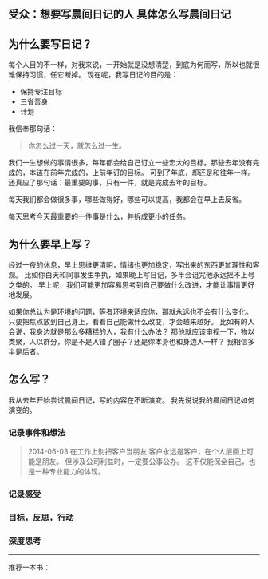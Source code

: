 受众：想要写晨间日记的人
具体怎么写晨间日记
---
## 为什么要写日记？
每个人目的不一样，对我来说，一开始就是没想清楚，到底为何而写，所以也就很难保持习惯，任它断掉。
现在呢，我写日记的目的是：
* 保持专注目标
* 三省吾身
* 计划

我信奉那句话：
>你怎么过一天，就怎么过一生。

我们一生想做的事情很多，每年都会给自己订立一些宏大的目标。那些去年没有完成的，本该在前年完成的，上前年订的目标。
可到了年底，却还是和往年一样。还真应了那句话：最重要的事，只有一件，就是完成去年的目标。

每天我们都会做很多事，哪些做得好，哪些可以提高，我都会在早上去反省。

每天思考今天最重要的一件事是什么，并拆成更小的任务。

## 为什么要早上写？
经过一夜的休息，早上思维更清明，情绪也更加稳定，写出来的东西更加理性和客观。
比如你白天和同事发生争执，如果晚上写日记，多半会诅咒他永远摇不上号之类的。
早上呢，我们可能更加容易思考到自己要做什么改进，才能让事情更好地发展。

如果你总认为是环境的问题，等者环境来适应你，那就永远也不会有什么变化。
只要把焦点放到自己身上，看看自己能做什么改变，才会越来越好。
比如有的人会说，我身边就是那么多糟糕的人，我有什么办法？
那他就应该审视一下，物以类聚，人以群分，你是不是入错了圈子？还是你本身也和身边人一样？
我相信多半是后者。

## 怎么写？
我从去年开始尝试晨间日记，写的内容在不断演变。
我先说说我的晨间日记如何演变的。

### 记录事件和想法
>2014-06-03
在工作上别把客户当朋友
客户永远是客户，在个人层面上可能是朋友。
但涉及公司利益时，一定要公事公办。
这不仅能保全自己，也是一种专业能力的体现。

### 记录感受
### 目标，反思，行动

### 深度思考

---
推荐一本书：